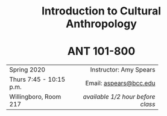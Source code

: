 <h1 style = "text-align: center;">Introduction to Cultural Anthropology</h1>
<h1 style = "text-align: center;">ANT 101-800</h1>

<style>
table{
   width: 80%;
}
</style>
   
| | |
| :--- | ---: |
| Spring 2020 | Instructor\: Amy Spears |
| Thurs 7\:45 - 10\:15 p.m. | Email\: aspears@bcc.edu |
|Willingboro, Room 217 | *available 1/2 hour before class*|